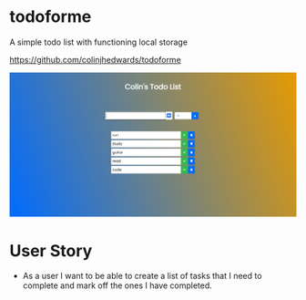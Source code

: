 # todoforme

A simple todo list with functioning local storage

https://github.com/colinjhedwards/todoforme

![image-of-webpage](preview.png)

# User Story

- As a user I want to be able to create a list of tasks that I need to complete and mark off the ones I have completed.
